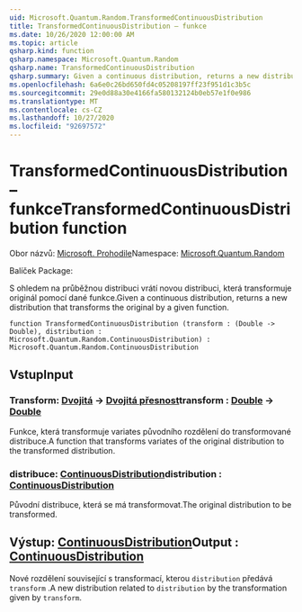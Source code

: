 ```yaml
---
uid: Microsoft.Quantum.Random.TransformedContinuousDistribution
title: TransformedContinuousDistribution – funkce
ms.date: 10/26/2020 12:00:00 AM
ms.topic: article
qsharp.kind: function
qsharp.namespace: Microsoft.Quantum.Random
qsharp.name: TransformedContinuousDistribution
qsharp.summary: Given a continuous distribution, returns a new distribution that transforms the original by a given function.
ms.openlocfilehash: 6a6e0c26bd650fd4c05208197ff23f951d1c3b5c
ms.sourcegitcommit: 29e0d88a30e4166fa580132124b0eb57e1f0e986
ms.translationtype: MT
ms.contentlocale: cs-CZ
ms.lasthandoff: 10/27/2020
ms.locfileid: "92697572"
---
```

# <a name="transformedcontinuousdistribution-function"></a><span data-ttu-id="8abd1-102">TransformedContinuousDistribution – funkce</span><span class="sxs-lookup"><span data-stu-id="8abd1-102">TransformedContinuousDistribution function</span></span>

<span data-ttu-id="8abd1-103">Obor názvů: [Microsoft. Prohodile](xref:Microsoft.Quantum.Random)</span><span class="sxs-lookup"><span data-stu-id="8abd1-103">Namespace: [Microsoft.Quantum.Random](xref:Microsoft.Quantum.Random)</span></span>

<span data-ttu-id="8abd1-104">Balíček [](https://nuget.org/packages/)</span><span class="sxs-lookup"><span data-stu-id="8abd1-104">Package: [](https://nuget.org/packages/)</span></span>


<span data-ttu-id="8abd1-105">S ohledem na průběžnou distribuci vrátí novou distribuci, která transformuje originál pomocí dané funkce.</span><span class="sxs-lookup"><span data-stu-id="8abd1-105">Given a continuous distribution, returns a new distribution that transforms the original by a given function.</span></span>

```qsharp
function TransformedContinuousDistribution (transform : (Double -> Double), distribution : Microsoft.Quantum.Random.ContinuousDistribution) : Microsoft.Quantum.Random.ContinuousDistribution
```


## <a name="input"></a><span data-ttu-id="8abd1-106">Vstup</span><span class="sxs-lookup"><span data-stu-id="8abd1-106">Input</span></span>

### <a name="transform--double---double"></a><span data-ttu-id="8abd1-107">Transform: [Dvojitá](xref:microsoft.quantum.lang-ref.double) -> [Dvojitá přesnost](xref:microsoft.quantum.lang-ref.double)</span><span class="sxs-lookup"><span data-stu-id="8abd1-107">transform : [Double](xref:microsoft.quantum.lang-ref.double) -> [Double](xref:microsoft.quantum.lang-ref.double)</span></span>

<span data-ttu-id="8abd1-108">Funkce, která transformuje variates původního rozdělení do transformované distribuce.</span><span class="sxs-lookup"><span data-stu-id="8abd1-108">A function that transforms variates of the original distribution to the transformed distribution.</span></span>


### <a name="distribution--continuousdistribution"></a><span data-ttu-id="8abd1-109">distribuce: [ContinuousDistribution](xref:Microsoft.Quantum.Random.ContinuousDistribution)</span><span class="sxs-lookup"><span data-stu-id="8abd1-109">distribution : [ContinuousDistribution](xref:Microsoft.Quantum.Random.ContinuousDistribution)</span></span>

<span data-ttu-id="8abd1-110">Původní distribuce, která se má transformovat.</span><span class="sxs-lookup"><span data-stu-id="8abd1-110">The original distribution to be transformed.</span></span>



## <a name="output--continuousdistribution"></a><span data-ttu-id="8abd1-111">Výstup: [ContinuousDistribution](xref:Microsoft.Quantum.Random.ContinuousDistribution)</span><span class="sxs-lookup"><span data-stu-id="8abd1-111">Output : [ContinuousDistribution](xref:Microsoft.Quantum.Random.ContinuousDistribution)</span></span>

<span data-ttu-id="8abd1-112">Nové rozdělení související s transformací, kterou `distribution` předává `transform` .</span><span class="sxs-lookup"><span data-stu-id="8abd1-112">A new distribution related to `distribution` by the transformation given by `transform`.</span></span>